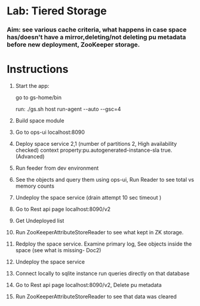 # Lab: Tiered Storage

### Aim: see various cache criteria, what happens in case space has/doesn't have a mirror,deleting/not deleting pu metadata before new deployment, ZooKeeper storage.
  

# Instructions

1. Start the app:

    go to gs-home/bin

    run:  ./gs.sh host run-agent --auto --gsc=4

2. Build space module
3. Go to ops-ui localhost:8090
4. Deploy space service 2,1 (number of partitions 2, High availability checked) context property:pu.autogenerated-instance-sla true.(Advanced)
5. Run feeder from dev environment
6. See the objects and query them using ops-ui, Run Reader to see total vs memory counts 
7. Undeploy the space service (drain attempt 10 sec timeout )
8. Go to Rest api page localhost:8090/v2
9. Get Undeployed list
10. Run ZooKeeperAttributeStoreReader to see what kept in ZK storage.
11. Redploy the space service. Examine primary log, See objects inside the space (see what is missing- Doc2)
12. Undeploy the space service
13. Connect locally to sqlite instance run queries directly on that database
14. Go to Rest api page localhost:8090/v2, Delete pu metadata
15. Run ZooKeeperAttributeStoreReader to see that data was cleared


